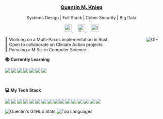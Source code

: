 <h3 align="center"><a href="https://quentinkniep.com">Quentin M. Kniep</a></h3>
<p align="center">
	Systems Design | Full Stack | Cyber Security | Big Data
</p>
<p align="center">
	<a href="https://www.linkedin.com/in/qkniep" style="margin: 0 0.5rem">
		<img width="24" alt="LinkedIn" src="https://cdn.jsdelivr.net/npm/simple-icons@v3/icons/linkedin.svg">
	</a>
	<a href="https://twitter.com/qkniep" style="margin: 0 0.5rem">
		<img width="24" alt="Twitter" src="https://cdn.jsdelivr.net/npm/simple-icons@v3/icons/twitter.svg">
	</a>
	<a href="https://www.instagram.com/qkniep" style="margin: 0 0.5rem">
		<img width="24" alt="Instagram" src="https://cdn.jsdelivr.net/npm/simple-icons@v3/icons/instagram.svg">
	</a>
</p>

<img align="right" alt="GIF" src="https://media.giphy.com/media/2xDcf5tkCRKqqE15JM/giphy.gif" />

<p align="center"></p>

🔭 Working on a Multi-Paxos implementation in Rust.
<br />
🌱 Open to collaborate on Climate Action projects.
<br />
🏫 Pursuing a M.Sc. in Computer Science.

**📚 Currently Learning**

<p>
	<img src="https://img.shields.io/badge/-Next.js-000000?style=for-the-badge&logo=Next.js&logoColor=white">
	<img src="https://img.shields.io/badge/-Redis-dc382d?style=for-the-badge&logo=Redis&logoColor=white">
	<img src="https://img.shields.io/badge/-Kubernetes-326ce5?style=for-the-badge&logo=Kubernetes&logoColor=white">
	<img src="https://img.shields.io/badge/-Prometheus-e6522c?style=for-the-badge&logo=Prometheus&logoColor=white">
	<img src="https://img.shields.io/badge/-Concourse-3398dc?style=for-the-badge&logo=Concourse&logoColor=white">
	<img src="https://img.shields.io/badge/-Scala-dc322f?style=for-the-badge&logo=Scala&logoColor=white">
	<img src="https://img.shields.io/badge/-MongoDB-47a248?style=for-the-badge&logo=MongoDB&logoColor=white">
</p>
<br />

**💻 My Tech Stack**

<p>
	<img src="https://img.shields.io/badge/-Rust-000000?style=for-the-badge&logo=Rust&logoColor=white">
	<img src="https://img.shields.io/badge/-C%2B%2B-00599c?style=for-the-badge&logo=C%2B%2B&logoColor=white">
	<img src="https://img.shields.io/badge/-Python-3776ab?style=for-the-badge&logo=Python&logoColor=white">
	<img src="https://img.shields.io/badge/-Java-ec2025?style=for-the-badge&logo=Java&logoColor=white">
	<img src="https://img.shields.io/badge/-Go-00add8?style=for-the-badge&logo=Go&logoColor=white">
	<img src="https://img.shields.io/badge/-Postgres-336791?style=for-the-badge&logo=postgresql&logoColor=white">
	<img src="https://img.shields.io/badge/-Grafana-f46800?style=for-the-badge&logo=Grafana&logoColor=white">
	<img src="https://img.shields.io/badge/-HTML5-e34f26?style=for-the-badge&logo=HTML5&logoColor=white">
	<img src="https://img.shields.io/badge/-CSS3-1572b6?style=for-the-badge&logo=CSS3&logoColor=white">
	<img src="https://img.shields.io/badge/-JS-f7df1e?style=for-the-badge&logo=JavaScript&logoColor=black">
	<img src="https://img.shields.io/badge/-Git-f05032?style=for-the-badge&logo=Git&logoColor=white">
	<img src="https://img.shields.io/badge/-Docker-2496ed?style=for-the-badge&logo=Docker&logoColor=white">
	<img src="https://img.shields.io/badge/-NGINX-269539?style=for-the-badge&logo=NGINX&logoColor=white">
	<img src="https://img.shields.io/badge/-Zsh-000000?style=for-the-badge&logo=Gnu-Bash&logoColor=white">
	<img src="https://img.shields.io/badge/-Neovim-57a143?style=for-the-badge&logo=Neovim&logoColor=white">
	<img src="https://img.shields.io/badge/-Manjaro-35bf5c?style=for-the-badge&logo=Manjaro&logoColor=white">
</p>

![Quentin's GitHub Stats](https://github-readme-stats.vercel.app/api?username=qkniep&count_private=true&include_all_commits=true&show_icons=true&hide_border=true&theme=vue)
![Top Languages](https://github-readme-stats.vercel.app/api/top-langs/?username=qkniep&layout=compact&langs_count=6&hide_border=true&theme=vue)

